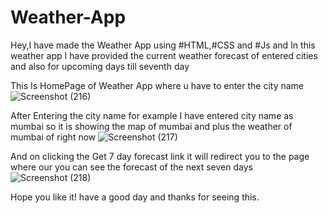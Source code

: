 # Weather-App
Hey,I have made the Weather App using #HTML,#CSS and #Js and In this weather app I have  provided the current weather forecast of entered cities and also for upcoming days till seventh day

This Is HomePage of Weather App where u have to enter the city name
![Screenshot (216)](https://user-images.githubusercontent.com/76684258/163710824-e64d270c-c527-4dc0-915c-dcbcae13769e.png)

After Entering the city name for example I have entered city name as mumbai so it is showing the map of mumbai and plus the weather of mumbai of right now
![Screenshot (217)](https://user-images.githubusercontent.com/76684258/163710887-931a8864-132a-4b2c-b557-dda46b12e976.png)

And on clicking the Get 7 day forecast link it will redirect you to the page where our you can see the forecast of the next seven days
![Screenshot (218)](https://user-images.githubusercontent.com/76684258/163710930-deb05c55-19b2-4c3a-a08d-df8b948262d6.png)

Hope you like it! 
have a good day and thanks for seeing this.

